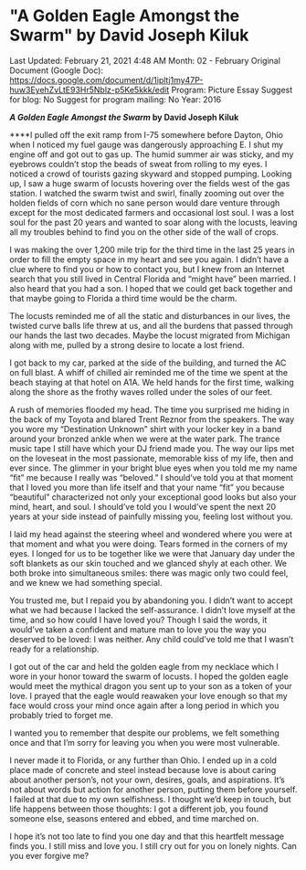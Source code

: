# "A Golden Eagle Amongst the Swarm" by David Joseph Kiluk

Last Updated: February 21, 2021 4:48 AM
Month: 02 - February
Original Document (Google Doc): https://docs.google.com/document/d/1ipltj1my47P-huw3EyehZvLtE93Hr5Nblz-p5Ke5kkk/edit
Program: Picture Essay
Suggest for blog: No
Suggest for program mailing: No
Year: 2016

***A Golden Eagle Amongst the Swarm* by David Joseph Kiluk**

****I pulled off the exit ramp from I-75 somewhere before Dayton, Ohio when I noticed my fuel gauge was dangerously approaching E. I shut my engine off and got out to gas up. The humid summer air was sticky, and my eyebrows couldn’t stop the beads of sweat from rolling to my eyes. I noticed a crowd of tourists gazing skyward and stopped pumping. Looking up, I saw a huge swarm of locusts hovering over the fields west of the gas station. I watched the swarm twist and swirl, finally zooming out over the holden fields of corn which no sane person would dare venture through except for the most dedicated farmers and occasional lost soul. I was a lost soul for the past 20 years and wanted to soar along with the locusts, leaving all my troubles behind to find you on the other side of the wall of crops.

I was making the over 1,200 mile trip for the third time in the last 25 years in order to fill the empty space in my heart and see you again. I didn’t have a clue where to find you or how to contact you, but I knew from an Internet search that you still lived in Central Florida and “might have” been married. I also heard that you had a son. I hoped that we could get back together and that maybe going to Florida a third time would be the charm.

The locusts reminded me of all the static and disturbances in our lives, the twisted curve balls life threw at us, and all the burdens that passed through our hands the last two decades. Maybe the locust migrated from Michigan along with me, pulled by a strong desire to locate a lost friend.

I got back to my car, parked at the side of the building, and turned the AC on full blast. A whiff of chilled air reminded me of the time we spent at the beach staying at that hotel on A1A. We held hands for the first time, walking along the shore as the frothy waves rolled under the soles of our feet.

A rush of memories flooded my head. The time you surprised me hiding in the back of my Toyota and blared Trent Reznor from the speakers. The way you wore my “Destination Unknown” shirt with your locker key in a band around your bronzed ankle when we were at the water park. The trance music tape I still have which your DJ friend made you. The way our lips met on the loveseat in the most passionate, memorable kiss of my life, then and ever since. The glimmer in your bright blue eyes when you told me my name “fit” me because I really was “beloved.” I should’ve told you at that moment that I loved you more than life itself and that your name “fit” you because “beautiful” characterized not only your exceptional good looks but also your mind, heart, and soul. I should’ve told you I would’ve spent the next 20 years at your side instead of painfully missing you, feeling lost without you.

I laid my head against the steering wheel and wondered where you were at that moment and what you were doing. Tears formed in the corners of my eyes. I longed for us to be together like we were that January day under the soft blankets as our skin touched and we glanced shyly at each other. We both broke into simultaneous smiles: there was magic only two could feel, and we knew we had something special.

You trusted me, but I repaid you by abandoning you. I didn’t want to accept what we had because I lacked the self-assurance. I didn’t love myself at the time, and so how could I have loved you? Though I said the words, it would’ve taken a confident and mature man to love you the way you deserved to be loved: I was neither. Any child could’ve told me that I wasn’t ready for a relationship.

I got out of the car and held the golden eagle from my necklace which I wore in your honor toward the swarm of locusts. I hoped the golden eagle would meet the mythical dragon you sent up to your son as a token of your love. I prayed that the eagle would reawaken your love enough so that my face would cross your mind once again after a long period in which you probably tried to forget me.

I wanted you to remember that despite our problems, we felt something once and that I’m sorry for leaving you when you were most vulnerable.

I never made it to Florida, or any further than Ohio. I ended up in a cold place made of concrete and steel instead because love is about caring about another person’s, not your own, desires, goals, and aspirations. It’s not about words but action for another person, putting them before yourself. I failed at that due to my own selfishness. I thought we’d keep in touch, but life happens between those thoughts: I got a different job, you found someone else, seasons entered and ebbed, and time marched on.

I hope it’s not too late to find you one day and that this heartfelt message finds you. I still miss and love you. I still cry out for you on lonely nights. Can you ever forgive me?